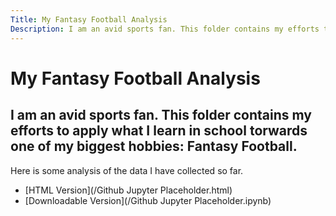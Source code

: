 ```yaml
---
Title: My Fantasy Football Analysis
Description: I am an avid sports fan. This folder contains my efforts to apply what I learn in school torwards one of my biggest hobbies: Fantasy Football.
--- 
```


# My Fantasy Football Analysis

## I am an avid sports fan. This folder contains my efforts to apply what I learn in school torwards one of my biggest hobbies: Fantasy Football. 

Here is some analysis of the data I have collected so far.
- [HTML Version](/Github Jupyter Placeholder.html)
- [Downloadable Version](/Github Jupyter Placeholder.ipynb)
